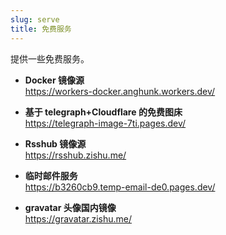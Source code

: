 ```yaml
---
slug: serve
title: 免费服务
---
```


提供一些免费服务。

- **Docker 镜像源**  
https://workers-docker.anghunk.workers.dev/


- **基于 telegraph+Cloudflare 的免费图床**  
https://telegraph-image-7ti.pages.dev/


- **Rsshub 镜像源**  
https://rsshub.zishu.me/


- **临时邮件服务**  
https://b3260cb9.temp-email-de0.pages.dev/


- **gravatar 头像国内镜像**   
https://gravatar.zishu.me/
